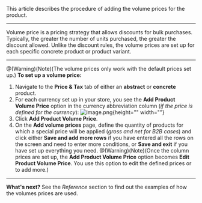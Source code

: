 This article describes the procedure of adding the volume prices for the product.
***
Volume price is a pricing strategy that allows discounts for bulk purchases. Typically, the greater the number of units purchased, the greater the discount allowed. 
Unlike the discount rules, the volume prices are set up for each specific concrete product or product variant.
***
@(Warning)(Note)(The volume prices only work with the default prices set up.)
**To set up a volume price:**
1. Navigate to the **Price & Tax** tab of either an **abstract** or **concrete** product.
2. For each currency set up in your store, you see the **Add Product Volume Price** option in the currency abbreviation column (_if the price is defined for the currency_):
    ![image.png](https://cdn.document360.io/9fafa0d5-d76f-40c5-8b02-ab9515d3e879/Images/Documentation/image%2853%29.png){height="" width=""}
3. Click **Add Product Volume Price**.
4. On the **Add volume prices** page, define the quantity of products for which a special price will be applied (_gross and net for B2B cases_)  and click either **Save and add more rows** if you have entered all the rows on the screen and need to enter more conditions, or **Save and exit** if you have set up everything you need.
@(Warning)(Note)(Once the column prices are set up, the **Add Product Volume Price** option becomes **Edit Product Volume Price**. You use this option to edit the defined prices or to add more.)
***
**What's next?**
See the _Reference_ section to find out the examples of how the volumes prices are used.
